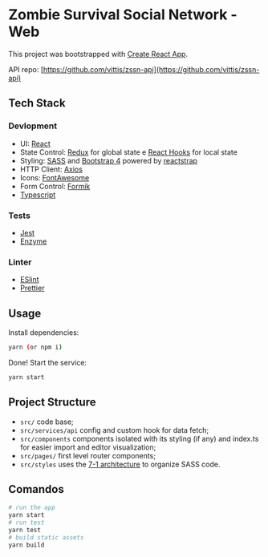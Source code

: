 # Zombie Survival Social Network - Web

This project was bootstrapped with [Create React App](https://github.com/facebook/create-react-app).

API repo: [https://github.com/vittis/zssn-api](https://github.com/vittis/zssn-api)

## Tech Stack
### Devlopment
* UI: [React](https://reactjs.org/)
* State Control: [Redux](https://redux.js.org/) for global state e [React Hooks](https://reactjs.org/docs/hooks-intro.html) for local state
* Styling: [SASS](https://sass-lang.com/) and [Bootstrap 4](https://getbootstrap.com/) powered by [reactstrap](https://reactstrap.github.io/)
* HTTP Client: [Axios](https://github.com/axios/axios)
* Icons: [FontAwesome](https://fontawesome.com/)
* Form Control: [Formik](https://jaredpalmer.com/formik/docs/overview)
* [Typescript](https://www.typescriptlang.org/)

### Tests
* [Jest](https://jestjs.io/)
* [Enzyme](https://airbnb.io/enzyme/)

### Linter
* [ESlint](https://eslint.org/)
* [Prettier](https://github.com/prettier/prettier)

## Usage

Install dependencies:

```sh
yarn (or npm i)
```

Done! Start the service:

```sh
yarn start
```

## Project Structure

* `src/` code base;
* `src/services/api` config and custom hook for data fetch;
* `src/components` components isolated with its styling (if any) and index.ts for easier import and editor visualization;
* `src/pages/` first level router components;
* `src/styles` uses the [7-1 architecture](https://sass-guidelin.es/#the-7-1-pattern) to organize SASS code.

## Comandos

```sh
# run the app
yarn start
# run test
yarn test
# build static assets
yarn build 
```